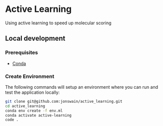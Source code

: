 # Active Learning

Using active learning to speed up molecular scoring

## Local development

### Prerequisites

- [Conda](https://docs.conda.io/projects/conda/en/latest/user-guide/install/download.html)

### Create Environment

The following commands will setup an environment where you can run and test the application locally:

```bash
git clone git@github.com:jonswain/active_learning.git
cd active_learning
conda env create -f env.ml
conda activate active-learning
code .
```

